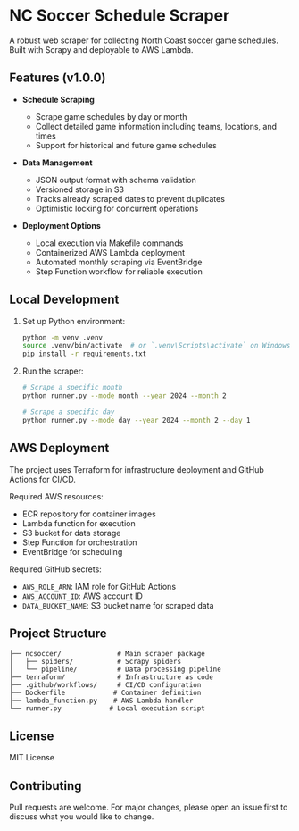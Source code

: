 # NC Soccer Schedule Scraper

A robust web scraper for collecting North Coast soccer game schedules. Built with Scrapy and deployable to AWS Lambda.

## Features (v1.0.0)

- **Schedule Scraping**
  - Scrape game schedules by day or month
  - Collect detailed game information including teams, locations, and times
  - Support for historical and future game schedules

- **Data Management**
  - JSON output format with schema validation
  - Versioned storage in S3
  - Tracks already scraped dates to prevent duplicates
  - Optimistic locking for concurrent operations

- **Deployment Options**
  - Local execution via Makefile commands
  - Containerized AWS Lambda deployment
  - Automated monthly scraping via EventBridge
  - Step Function workflow for reliable execution

## Local Development

1. Set up Python environment:
   ```bash
   python -m venv .venv
   source .venv/bin/activate  # or `.venv\Scripts\activate` on Windows
   pip install -r requirements.txt
   ```

2. Run the scraper:
   ```bash
   # Scrape a specific month
   python runner.py --mode month --year 2024 --month 2

   # Scrape a specific day
   python runner.py --mode day --year 2024 --month 2 --day 1
   ```

## AWS Deployment

The project uses Terraform for infrastructure deployment and GitHub Actions for CI/CD.

Required AWS resources:
- ECR repository for container images
- Lambda function for execution
- S3 bucket for data storage
- Step Function for orchestration
- EventBridge for scheduling

Required GitHub secrets:
- `AWS_ROLE_ARN`: IAM role for GitHub Actions
- `AWS_ACCOUNT_ID`: AWS account ID
- `DATA_BUCKET_NAME`: S3 bucket name for scraped data

## Project Structure

```
├── ncsoccer/              # Main scraper package
│   ├── spiders/           # Scrapy spiders
│   └── pipeline/          # Data processing pipeline
├── terraform/             # Infrastructure as code
├── .github/workflows/     # CI/CD configuration
├── Dockerfile            # Container definition
├── lambda_function.py    # AWS Lambda handler
└── runner.py            # Local execution script
```

## License

MIT License

## Contributing

Pull requests are welcome. For major changes, please open an issue first to discuss what you would like to change.